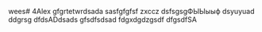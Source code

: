 wees# 4Alex
gfgrtetwrdsada
sasfgfgfsf
zxccz
dsfsgsgФЫЫыыф
dsyuyuad
ddgrsg
dfdsADdsads
gfsdfsdsad
fdgxdgdzgsdf
dfgsdfSA

